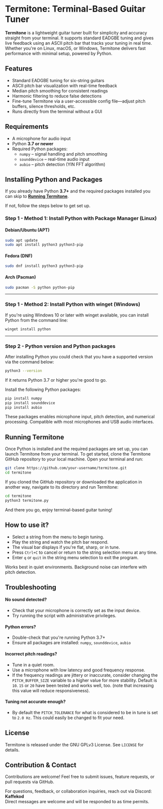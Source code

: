 # Termitone: Terminal-Based Guitar Tuner

**Termitone** is a lightweight guitar tuner built for simplicity and accuracy straight from your terminal. It supports standard EADGBE tuning and gives live feedback using an ASCII pitch bar that tracks your tuning in real time. Whether you're on Linux, macOS, or Windows, Termitone delivers fast performance with minimal setup, powered by Python.

## Features
- Standard EADGBE tuning for six-string guitars  
- ASCII pitch bar visualization with real-time feedback
- Median pitch smoothing for consistent readings  
- Harmonic filtering to reduce false detections  
- Fine-tune Termitone via a user-accessible config file—adjust pitch buffers, silence thresholds, etc.
- Runs directly from the terminal without a GUI  

## Requirements
- A microphone for audio input
- Python **3.7 or newer**
- Required Python packages:
  - `numpy` – signal handling and pitch smoothing
  - `sounddevice` – real-time audio input
  - `aubio` – pitch detection (YIN FFT algorithm)

## Installing Python and Packages
If you already have Python **3.7+** and the required packages installed you can skip to [**Running Termitone**](#running-termitone).

If not, follow the steps below to get set up.

### Step 1 - Method 1: Install Python with Package Manager (Linux)

#### Debian/Ubuntu (APT)
```bash
sudo apt update
sudo apt install python3 python3-pip
```

#### Fedora (DNF)
```bash
sudo dnf install python3 python3-pip
```

#### Arch (Pacman)
```bash
sudo pacman -S python python-pip
```
---

### Step 1 - Method 2: Install Python with winget (Windows)

If you're using Windows 10 or later with winget available, you can install Python from the command line:

```bash
winget install python
```
---

### Step 2 - Python version and Python packages

After installing Python you could check that you have a supported version via the command below:
```bash
python3 --version
```
If it returns Python 3.7 or higher you're good to go.

Install the following Python packages:

```bash
pip install numpy
pip install sounddevice
pip install aubio
```
These packages enables microphone input, pitch detection, and numerical processing. Compatible with most microphones and USB audio interfaces.

## Running Termitone

Once Python is installed and the required packages are set up, you can launch Termitone from your terminal.
To get started, clone the Termitone GitHub repository to your local machine. Open your terminal and run:

```bash
git clone https://github.com/your-username/termitone.git
cd termitone
```

If you cloned the GitHub repository or downloaded the application in another way, navigate to its directory and run Termitone:
```bash
cd termitone
python3 termitone.py
```

And there you go, enjoy terminal-based guitar tuning!

## How to use it?

- Select a string from the menu to begin tuning.
- Play the string and watch the pitch bar respond.
- The visual bar displays if you're flat, sharp, or in tune.
- Press `Ctrl+C` to cancel or return to the string selection menu at any time.
- Enter `q` or `quit` in the string menu selection to exit the program.

Works best in quiet environments. Background noise can interfere with pitch detection.

## Troubleshooting
#### **No sound detected?**
  - Check that your microphone is correctly set as the input device.
  - Try running the script with administrative privileges.

#### **Python errors?**
  - Double-check that you're running Python 3.7+
  - Ensure all packages are installed: `numpy`, `sounddevice`, `aubio`

#### **Incorrect pitch readings?**
  - Tune in a quiet room.
  - Use a microphone with low latency and good frequency response.
  - If the frequency readings are jittery or inaccurate, consider changing the `PITCH_BUFFER_SIZE` variable to a higher value for more stability. Default is `10`. `15` or `20` have been tested and works well, too. (note that increasing this value will reduce responsiveness).

#### **Tuning not accurate enough?**
  - By default the `PITCH_TOLERANCE` for what is considered to be in tune is set to `2.0 Hz`. This could easily be changed to fit your need.

## License
Termitone is released under the GNU GPLv3 License. See `LICENSE` for details.

## Contribution & Contact

Contributions are welcome! Feel free to submit issues, feature requests, or pull requests via GitHub.

For questions, feedback, or collaboration inquiries, reach out via Discord: **Kaffekod**  
Direct messages are welcome and will be responded to as time permits.





